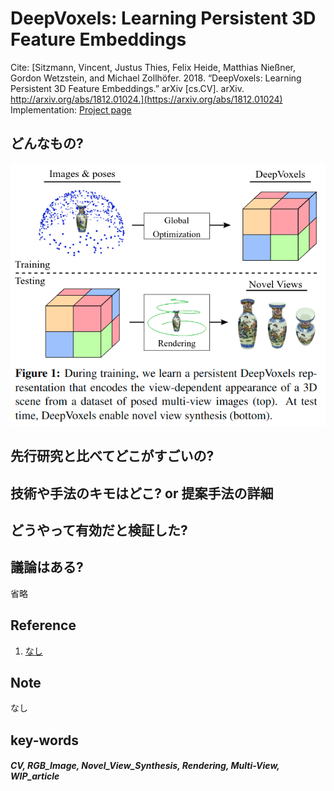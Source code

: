 # DeepVoxels: Learning Persistent 3D Feature Embeddings

Cite: [Sitzmann, Vincent, Justus Thies, Felix Heide, Matthias Nießner, Gordon Wetzstein, and Michael Zollhöfer. 2018. “DeepVoxels: Learning Persistent 3D Feature Embeddings.” arXiv [cs.CV]. arXiv. http://arxiv.org/abs/1812.01024.](https://arxiv.org/abs/1812.01024)  
Implementation: [Project page](https://www.vincentsitzmann.com/deepvoxels/)  

## どんなもの?

![fig1](img/DLP3FE/fig1.png)

## 先行研究と比べてどこがすごいの?

## 技術や手法のキモはどこ? or 提案手法の詳細

## どうやって有効だと検証した?

## 議論はある?
省略

## Reference
1. [なし]()

## Note
なし

## key-words
##### CV, RGB_Image, Novel_View_Synthesis, Rendering, Multi-View, WIP_article
